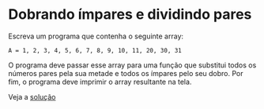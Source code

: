 # Dobrando ímpares e dividindo pares

Escreva um programa que contenha o seguinte array:

```
A = 1, 2, 3, 4, 5, 6, 7, 8, 9, 10, 11, 20, 30, 31

```

O programa deve passar esse array para uma função que substitui todos os números
pares pela sua metade e todos os ímpares pelo seu dobro. Por fim, o programa
deve imprimir o array resultante na tela.


Veja a [solução](./solucoes/05-dobrando-impares-dividindo-pares.go)
